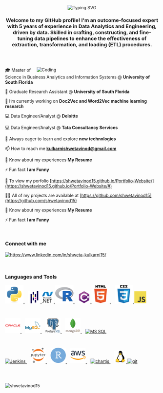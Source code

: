 <div align="center">
  <img src="https://readme-typing-svg.demolab.com?font=Fira+Code&weight=500&size=24&duration=3000&pause=1000&center=true&vCenter=true&width=500&lines=Hi👋,+I'm+Shweta+Kulkarni" alt="Typing SVG">
</div>

<h3 align="center">Welcome to my GitHub profile! I'm an outcome-focused expert with 5 years of experience in Data Analytics and Engineering, driven by data. Skilled in crafting, constructing, and fine-tuning data pipelines to enhance the effectiveness of extraction, transformation, and loading (ETL) procedures. </h3>

<br><br>

<img align="right" alt="Coding" width="400" src="https://cdnb.artstation.com/p/assets/images/images/028/991/999/original/anna-havrylyukh-.gif?1596125112">


🎓 Master of Science in Business Analytics and Information Systems @ **University of South Florida**

💼 Graduate Research Assistant @ **University of South Florida**

🔭 I’m currently working on **Doc2Vec and Word2Vec machine learning research**
 
💻 Data Engineer/Analyst @ **Deloitte**
 
💻 Data Engineer/Analyst @ **Tata Consultancy Services**
 
🌱 Always eager to learn and explore **new technologies**
 
📫 How to reach me **kulkarnishwetavinod@gmail.com**
 
📄 Know about my experiences **My Resume**
 
⚡ Fun fact **I am Funny**

📄 To view my porfolio [https://shwetavinod15.github.io/Portfolio-Website/](https://shwetavinod15.github.io/Portfolio-Website/#)

👨‍💻 All of my projects are available at [https://github.com/shwetavinod15](https://github.com/shwetavinod15)

📄 Know about my experiences **My Resume**

⚡ Fun fact **I am Funny**

<br/>

<h3 align="left">Connect with me</h3>
<p align="left">
<a href="https://linkedin.com/in/shweta-kulkarni15/" target="blank"><img align="center" src="https://raw.githubusercontent.com/rahuldkjain/github-profile-readme-generator/master/src/images/icons/Social/linked-in-alt.svg" alt="https://www.linkedin.com/in/shweta-kulkarni15/" height="30" width="40" /></a>
</p>

<br/>

<h3 align="left">Languages and Tools</h3>

<p align="left">
  <a href="https://www.python.org" target="_blank" rel="noreferrer"> <img src="https://raw.githubusercontent.com/devicons/devicon/master/icons/python/python-original.svg" alt="Python" height="60"/> </a> &nbsp;&nbsp;
  <a href="https://pandas.pydata.org/" target="_blank" rel="noreferrer"> <img src="https://raw.githubusercontent.com/devicons/devicon/2ae2a900d2f041da66e950e4d48052658d850630/icons/pandas/pandas-original.svg" alt="pandas" width="40" height="40"/> </a> 
  <a href="https://dotnet.microsoft.com/" target="_blank" rel="noreferrer"> <img src="https://raw.githubusercontent.com/devicons/devicon/master/icons/dot-net/dot-net-original-wordmark.svg" alt="dotnet" width="40" height="40"/> </a> 
  <a href="https://www.r-project.org/" target="_blank" rel="noreferrer"> <img src="https://raw.githubusercontent.com/devicons/devicon/master/icons/r/r-original.svg" alt="R" height="60"/> </a> &nbsp;&nbsp;
  <a href="https://www.w3schools.com/cs/" target="_blank" rel="noreferrer"> <img src="https://raw.githubusercontent.com/devicons/devicon/master/icons/csharp/csharp-original.svg" alt="csharp" width="40" height="40"/> </a> 
  <a href="https://developer.mozilla.org/en-US/docs/Web/HTML" target="_blank" rel="noreferrer"> <img src="https://raw.githubusercontent.com/devicons/devicon/master/icons/html5/html5-original-wordmark.svg" alt="HTML" height="60"/> </a> &nbsp;&nbsp;
  <a href="https://developer.mozilla.org/en-US/docs/Web/CSS" target="_blank" rel="noreferrer"> <img src="https://raw.githubusercontent.com/devicons/devicon/master/icons/css3/css3-original-wordmark.svg" alt="CSS" height="60"/> </a>
  <a href="https://developer.mozilla.org/en-US/docs/Web/JavaScript" target="_blank" rel="noreferrer"> <img src="https://raw.githubusercontent.com/devicons/devicon/master/icons/javascript/javascript-original.svg" alt="javascript" width="40" height="40"/> </a> 
</p>

<br/>
<p align="left">
<a href="https://www.oracle.com" target="_blank" rel="noreferrer"> <img src="https://raw.githubusercontent.com/devicons/devicon/master/icons/oracle/oracle-original.svg" alt="Oracle" height="50"/> </a> &nbsp;&nbsp;
  <a href="https://www.mysql.com" target="_blank" rel="noreferrer"> <img src="https://raw.githubusercontent.com/devicons/devicon/master/icons/mysql/mysql-original-wordmark.svg" alt="MySQL" height="50"/> </a> &nbsp;&nbsp;
  <a href="https://www.postgresql.org" target="_blank" rel="noreferrer"> <img src="https://raw.githubusercontent.com/devicons/devicon/master/icons/postgresql/postgresql-original-wordmark.svg" alt="PostgreSQL" height="50"/> </a> &nbsp;&nbsp;
  <a href="https://www.mongodb.com" target="_blank" rel="noreferrer"> <img src="https://raw.githubusercontent.com/devicons/devicon/master/icons/mongodb/mongodb-original-wordmark.svg" alt="MongoDB" height="50"/> </a> &nbsp;&nbsp;
  <a href="https://www.microsoft.com/en-us/sql-server" target="_blank" rel="noreferrer"> <img src="https://www.svgrepo.com/show/303229/microsoft-sql-server-logo.svg" alt="MS SQL" height="50"/> </a>
</p>

<br/>
<p align="left">
  <a href="https://www.jenkins.io" target="_blank" rel="noreferrer"> <img src="https://www.vectorlogo.zone/logos/jenkins/jenkins-icon.svg" alt="Jenkins" height="50"/> </a> &nbsp;&nbsp;
  <a href="https://jupyter.org/" target="_blank" rel="noreferrer"> <img src="https://raw.githubusercontent.com/devicons/devicon/master/icons/jupyter/jupyter-original-wordmark.svg" alt="Jupyter Notebook" height="50"/> </a> &nbsp;&nbsp;
  <a href="https://www.rstudio.com/" target="_blank" rel="noreferrer"> <img src="https://raw.githubusercontent.com/devicons/devicon/master/icons/rstudio/rstudio-original.svg" alt="RStudio" height="50"/> </a> &nbsp;&nbsp;
  <a href="https://aws.amazon.com" target="_blank" rel="noreferrer"> <img src="https://raw.githubusercontent.com/devicons/devicon/master/icons/amazonwebservices/amazonwebservices-original-wordmark.svg" alt="AWS" height="50"/> </a> &nbsp;&nbsp;
  <a href="https://www.chartjs.org" target="_blank" rel="noreferrer"> <img src="https://www.chartjs.org/media/logo-title.svg" alt="chartjs" width="40" height="40"/> </a> &nbsp;&nbsp;
<a href="https://www.linux.org/" target="_blank" rel="noreferrer"> <img src="https://raw.githubusercontent.com/devicons/devicon/master/icons/linux/linux-original.svg" alt="linux" width="40" height="40"/> </a> 
<a href="https://git-scm.com/" target="_blank" rel="noreferrer"> <img src="https://www.vectorlogo.zone/logos/git-scm/git-scm-icon.svg" alt="git" width="40" height="40"/> </a>  
</p>

<br/>
<br/>
<p><img align="center" src="https://github-readme-streak-stats.herokuapp.com/?user=shwetavinod15&&theme=tokyonight" alt="shwetavinod15" /></p> 


